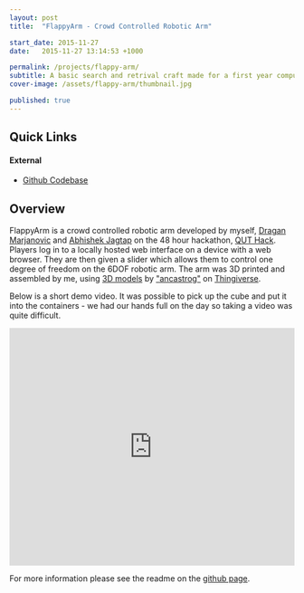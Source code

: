 ```yaml
---
layout: post
title:  "FlappyArm - Crowd Controlled Robotic Arm"

start_date: 2015-11-27
date:   2015-11-27 13:14:53 +1000

permalink: /projects/flappy-arm/
subtitle: A basic search and retrival craft made for a first year compulsory course at UQ.
cover-image: /assets/flappy-arm/thumbnail.jpg

published: true
---
```


## Quick Links

#### External
* [Github Codebase](https://github.com/hax0rs/FlappyArm)

## Overview

FlappyArm is a crowd controlled robotic arm developed by myself, [Dragan Marjanovic](https://github.com/draganmarjanovic) and [Abhishek Jagtap](https://github.com/abhijagtap) on the 48 hour hackathon, [QUT Hack](https://www.eventbrite.com/e/quthack-tickets-19563321421). Players log in to a locally hosted web interface on a device with a web browser. They are then given a slider which allows them to control one degree of freedom on the 6DOF robotic arm. The arm was 3D printed and assembled by me, using [3D models](http://www.thingiverse.com/thing:30163) by ["ancastrog"](http://www.thingiverse.com/ancastrog/about) on [Thingiverse](http://www.thingiverse.com/).

Below is a short demo video. It was possible to pick up the cube and put it into the containers - we had our hands full on the day so taking a video was quite difficult.

<iframe width="100%" height="420" src="https://www.youtube.com/embed/vlliI5J3_5A" frameborder="0" allowfullscreen></iframe>

For more information please see the readme on the [github page](https://github.com/hax0rs/FlappyArm).